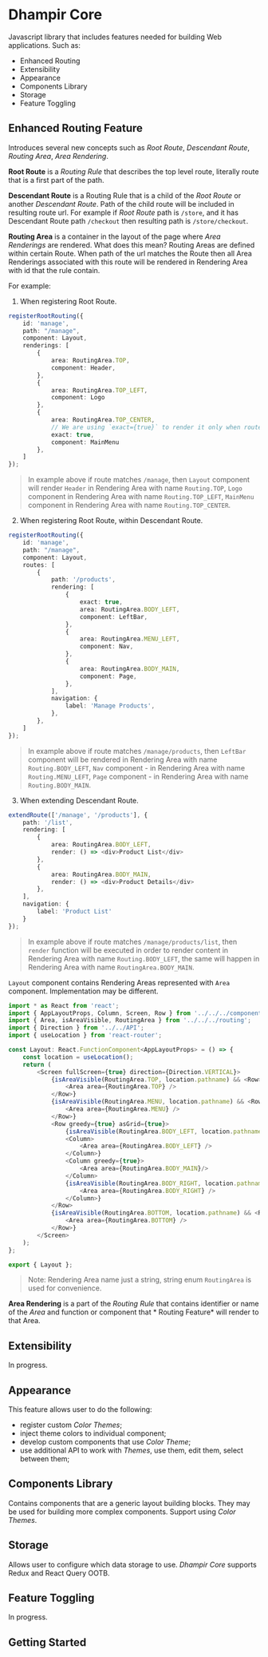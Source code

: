 # Dhampir Core

Javascript library that includes features needed for building Web applications. Such as:

* Enhanced Routing
* Extensibility
* Appearance
* Components Library
* Storage
* Feature Toggling

## Enhanced Routing Feature

Introduces several new concepts such as *Root Route*, *Descendant Route*, *Routing Area*, *Area Rendering*.

**Root Route** is a *Routing Rule* that describes the top level route, literally route that is a first part of the path.

**Descendant Route** is a Routing Rule that is a child of the *Root Route* or another *Descendant Route*. Path of the child route
will be included in resulting route url. For example if *Root Route* path is `/store`, and it has Descendant Route
path `/checkout` then resulting path is `/store/checkout`.

**Routing Area** is a container in the layout of the page where *Area Renderings* are rendered. What does this mean? Routing Areas
are defined within certain Route. When path of the url matches the Route then all Area Renderings associated with this route will
be rendered in Rendering Area with id that the rule contain.

For example:

1. When registering Root Route.

```typescript
registerRootRouting({
    id: 'manage',
    path: "/manage",
    component: Layout,
    renderings: [
        {
            area: RoutingArea.TOP,
            component: Header,
        },
        {
            area: RoutingArea.TOP_LEFT,
            component: Logo
        },
        {
            area: RoutingArea.TOP_CENTER,
            // We are using `exact={true}` to render it only when route matches exactly
            exact: true,
            component: MainMenu
        },
    ]
});

```
>In example above if route matches `/manage`, then `Layout` component will render `Header` in Rendering Area with
name `Routing.TOP`, `Logo` component in Rendering Area with name `Routing.TOP_LEFT`, `MainMenu` component in Rendering Area with
name `Routing.TOP_CENTER`.

2. When registering Root Route, within Descendant Route.

```typescript
registerRootRouting({
    id: 'manage',
    path: "/manage",
    component: Layout,
    routes: [
        {
            path: '/products',
            rendering: [
                {
                    exact: true,
                    area: RoutingArea.BODY_LEFT,
                    component: LeftBar,
                },
                {
                    area: RoutingArea.MENU_LEFT,
                    component: Nav,
                },
                {
                    area: RoutingArea.BODY_MAIN,
                    component: Page,
                },
            ],
            navigation: {
                label: 'Manage Products',
            },
        },
    ]
});
```
>In example above if route matches `/manage/products`, then `LeftBar` component will be rendered in Rendering Area with name `Routing.BODY_LEFT`, `Nav` component - in Rendering Area with name `Routing.MENU_LEFT`, `Page` component - in Rendering Area with
name `Routing.BODY_MAIN`.
3. When extending Descendant Route.

```typescript jsx
extendRoute(['/manage', '/products'], {
    path: '/list',
    rendering: [
        {
            area: RoutingArea.BODY_LEFT,
            render: () => <div>Product List</div>
        },
        {
            area: RoutingArea.BODY_MAIN,
            render: () => <div>Product Details</div>
        },
    ],
    navigation: {
        label: 'Product List'
    }
});
```
>In example above if route matches `/manage/products/list`, then `render` function will be executed in order to render content in Rendering Area with name `Routing.BODY_LEFT`, the same will happen in Rendering Area with name `RoutingArea.BODY_MAIN`.

`Layout` component contains Rendering Areas represented with `Area` component. Implementation may be different.

```typescript jsx
import * as React from 'react';
import { AppLayoutProps, Column, Screen, Row } from '../../../components';
import { Area, isAreaVisible, RoutingArea } from '../../../routing';
import { Direction } from '../../API';
import { useLocation } from 'react-router';

const Layout: React.FunctionComponent<AppLayoutProps> = () => {
    const location = useLocation();
    return (
        <Screen fullScreen={true} direction={Direction.VERTICAL}>
            {isAreaVisible(RoutingArea.TOP, location.pathname) && <Row>
                <Area area={RoutingArea.TOP} />
            </Row>}
            {isAreaVisible(RoutingArea.MENU, location.pathname) && <Row>
                <Area area={RoutingArea.MENU} />
            </Row>}
            <Row greedy={true} asGrid={true}>
                {isAreaVisible(RoutingArea.BODY_LEFT, location.pathname) &&
                <Column>
                    <Area area={RoutingArea.BODY_LEFT} />
                </Column>}
                <Column greedy={true}>
                    <Area area={RoutingArea.BODY_MAIN}/>
                </Column>
                {isAreaVisible(RoutingArea.BODY_RIGHT, location.pathname) && <Column>
                    <Area area={RoutingArea.BODY_RIGHT} />
                </Column>}
            </Row>
            {isAreaVisible(RoutingArea.BOTTOM, location.pathname) && <Row>
                <Area area={RoutingArea.BOTTOM} />
            </Row>}
        </Screen>
    );
};

export { Layout };
```

> Note: Rendering Area name just a string, string enum `RoutingArea` is used for convenience.

**Area Rendering** is a part of the *Routing Rule* that contains identifier or name of the *Area* and function or component that *
Routing Feature* will render to that Area.

## Extensibility

In progress.

## Appearance

This feature allows user to do the following:

* register custom *Color Themes*;
* inject theme colors to individual component;
* develop custom components that use *Color Theme*;
* use additional API to work with *Themes*, use them, edit them, select between them;

## Components Library

Contains components that are a generic layout building blocks. They may be used for building more complex components. Support
using *Color Themes*.

## Storage

Allows user to configure which data storage to use. *Dhampir Core* supports Redux and React Query OOTB.

## Feature Toggling

In progress.

## Getting Started
